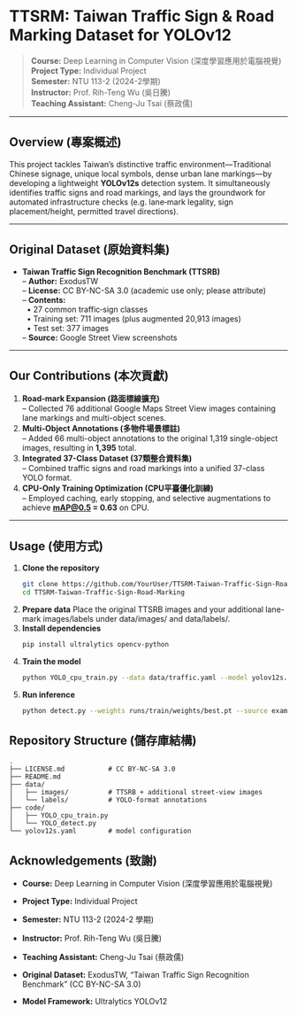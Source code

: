 # TTSRM: Taiwan Traffic Sign & Road Marking Dataset for YOLOv12

> **Course:** Deep Learning in Computer Vision (深度學習應用於電腦視覺)  
> **Project Type:** Individual Project  
> **Semester:** NTU 113-2 (2024-2學期)  
> **Instructor:** Prof. Rih-Teng Wu (吳日騰)  
> **Teaching Assistant:** Cheng-Ju Tsai (蔡政儒)  

---

## Overview (專案概述)

This project tackles Taiwan’s distinctive traffic environment—Traditional Chinese signage, unique local symbols, dense urban lane markings—by developing a lightweight **YOLOv12s** detection system. It simultaneously identifies traffic signs and road markings, and lays the groundwork for automated infrastructure checks (e.g. lane‐mark legality, sign placement/height, permitted travel directions).

---

## Original Dataset (原始資料集)

- **Taiwan Traffic Sign Recognition Benchmark (TTSRB)**  
  – **Author:** ExodusTW  
  – **License:** CC BY-NC-SA 3.0 (academic use only; please attribute)  
  – **Contents:**  
  &nbsp;&nbsp;• 27 common traffic‐sign classes  
  &nbsp;&nbsp;• Training set: 711 images (plus augmented 20,913 images)  
  &nbsp;&nbsp;• Test set: 377 images  
  – **Source:** Google Street View screenshots  

---

## Our Contributions (本次貢獻)

1. **Road‐mark Expansion (路面標線擴充)**  
   – Collected 76 additional Google Maps Street View images containing lane markings and multi-object scenes.  
2. **Multi-Object Annotations (多物件場景標註)**  
   – Added 66 multi-object annotations to the original 1,319 single-object images, resulting in **1,395** total.  
3. **Integrated 37-Class Dataset (37類整合資料集)**  
   – Combined traffic signs and road markings into a unified 37-class YOLO format.  
4. **CPU-Only Training Optimization (CPU平臺優化訓練)**  
   – Employed caching, early stopping, and selective augmentations to achieve **mAP@0.5 = 0.63** on CPU.  

---

## Usage (使用方式)

1. **Clone the repository**  
   ```bash
   git clone https://github.com/YourUser/TTSRM-Taiwan-Traffic-Sign-Road-Marking.git
   cd TTSRM-Taiwan-Traffic-Sign-Road-Marking
2. **Prepare data**
   Place the original TTSRB images and your additional lane-mark images/labels under data/images/ and data/labels/.
3. **Install dependencies**
   ```bash
   pip install ultralytics opencv-python
4. **Train the model**  
   ```bash
   python YOLO_cpu_train.py --data data/traffic.yaml --model yolov12s.yaml --device cpu --epochs 100 --batch 16 --cache True
5. **Run inference**
   ```bash
   python detect.py --weights runs/train/weights/best.pt --source examples/*.jpg

## Repository Structure (儲存庫結構)
  ```text
  .
  ├── LICENSE.md           # CC BY-NC-SA 3.0
  ├── README.md
  ├── data/
  │   ├── images/          # TTSRB + additional street-view images
  │   └── labels/          # YOLO-format annotations
  ├── code/
  │   ├── YOLO_cpu_train.py
  │   └── YOLO_detect.py
  └── yolov12s.yaml        # model configuration
  ```

## Acknowledgements (致謝)

- **Course:** Deep Learning in Computer Vision (深度學習應用於電腦視覺)  
- **Project Type:** Individual Project  
- **Semester:** NTU 113-2 (2024-2 學期)  
- **Instructor:** Prof. Rih-Teng Wu (吳日騰)  
- **Teaching Assistant:** Cheng-Ju Tsai (蔡政儒)  

- **Original Dataset:** ExodusTW, “Taiwan Traffic Sign Recognition Benchmark” (CC BY-NC-SA 3.0)  
- **Model Framework:** Ultralytics YOLOv12  

